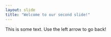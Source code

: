 ```yaml
---
layout: slide
title: "Welcome to our second slide!"
---
```

This is some text.
Use the left arrow to go back!
